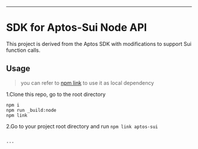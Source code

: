 

---

# SDK for Aptos-Sui Node API

This project is derived from the Aptos SDK with modifications to support Sui function calls.

## Usage

> you can refer to [npm link](https://docs.npmjs.com/cli/v9/commands/npm-link) to use it as local dependency

1.Clone this repo, go to the root directory
```
npm i 
npm run _build:node
npm link
```

2.Go to your project root directory and run `npm link aptos-sui `

```

---

